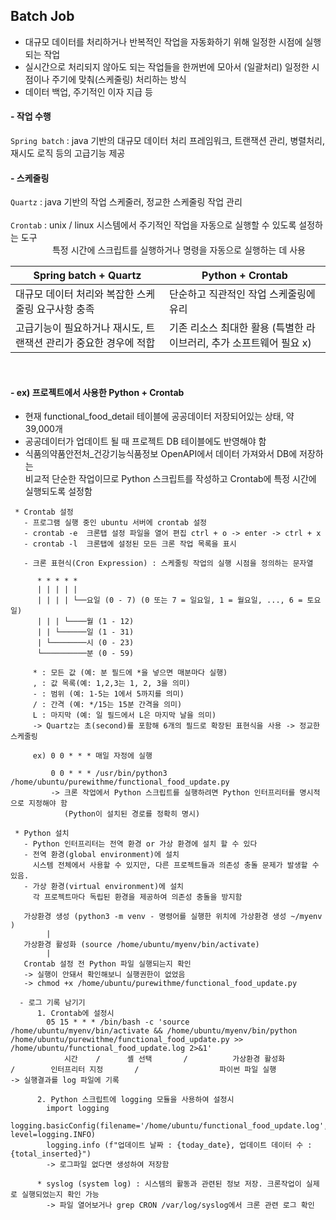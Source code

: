 ## Batch Job

- 대규모 데이터를 처리하거나 반복적인 작업을 자동화하기 위해 일정한 시점에 실행되는 작업
- 실시간으로 처리되지 않아도 되는 작업들을 한꺼번에 모아서 (일괄처리) 일정한 시점이나 주기에 맞춰(스케줄링) 처리하는 방식
- 데이터 백업, 주기적인 이자 지급 등

#### - 작업 수행

`Spring batch` : java 기반의 대규모 데이터 처리 프레임워크, 트랜잭션 관리, 병렬처리, 재시도 로직 등의 고급기능 제공
  
#### - 스케줄링

`Quartz` : java 기반의 작업 스케줄러, 정교한 스케줄링 작업 관리<br/><br/>
`Crontab` : unix / linux 시스템에서 주기적인 작업을 자동으로 실행할 수 있도록 설정하는 도구 <br/> &nbsp;&nbsp;&nbsp;&nbsp;&nbsp;&nbsp;
&nbsp;&nbsp;&nbsp;&nbsp;&nbsp;&nbsp;&nbsp;&nbsp;&nbsp;&nbsp;특정 시간에 스크립트를 실행하거나 명령을 자동으로 실행하는 데 사용

|Spring batch + Quartz|Python + Crontab|
|------|---|
|대규모 데이터 처리와 복잡한 스케줄링 요구사항 충족|단순하고 직관적인 작업 스케줄링에 유리|
|고급기능이 필요하거나 재시도, 트랜잭션 관리가 중요한 경우에 적합|기존 리소스 최대한 활용 (특별한 라이브러리, 추가 소프트웨어 필요 x)|

<br>

#### - ex) 프로젝트에서 사용한 Python + Crontab
- 현재 functional_food_detail 테이블에 공공데이터 저장되어있는 상태, 약 39,000개
- 공공데이터가 업데이트 될 때 프로젝트 DB 테이블에도 반영해야 함
- 식품의약품안전처_건강기능식품정보 OpenAPI에서 데이터 가져와서 DB에 저장하는 <br>
  비교적 단순한 작업이므로 Python 스크립트를 작성하고 Crontab에 특정 시간에 실행되도록 설정함

 ```
  * Crontab 설정
    - 프로그램 실행 중인 ubuntu 서버에 crontab 설정
    - crontab -e  크론탭 설정 파일을 열어 편집 ctrl + o -> enter -> ctrl + x 
    - crontab -l  크론탭에 설정된 모든 크론 작업 목록을 표시

    - 크론 표현식(Cron Expression) : 스케줄링 작업의 실행 시점을 정의하는 문자열

       * * * * *
       | | | | |
       | | | | └──요일 (0 - 7) (0 또는 7 = 일요일, 1 = 월요일, ..., 6 = 토요일) 
       | | | └────월 (1 - 12) 
       | | └──────일 (1 - 31) 
       | └────────시 (0 - 23) 
       └──────────분 (0 - 59)    

      * : 모든 값 (예: 분 필드에 *을 넣으면 매분마다 실행)
      , : 값 목록(예: 1,2,3는 1, 2, 3을 의미)
      - : 범위 (예: 1-5는 1에서 5까지를 의미) 
      / : 간격 (예: */15는 15분 간격을 의미)
      L : 마지막 (예: 일 필드에서 L은 마지막 날을 의미)
      -> Quartz는 초(second)를 포함해 6개의 필드로 확장된 표현식을 사용 -> 정교한 스케줄링        

      ex) 0 0 * * * 매일 자정에 실행  

          0 0 * * * /usr/bin/python3 /home/ubuntu/purewithme/functional_food_update.py
          -> 크론 작업에서 Python 스크립트를 실행하려면 Python 인터프리터를 명시적으로 지정해야 함
             (Python이 설치된 경로를 정확히 명시)
```
```
 * Python 설치
   - Python 인터프리터는 전역 환경 or 가상 환경에 설치 할 수 있다
   - 전역 환경(global environment)에 설치
     시스템 전체에서 사용할 수 있지만, 다른 프로젝트들과 의존성 충돌 문제가 발생할 수 있음.
   - 가상 환경(virtual environment)에 설치
     각 프로젝트마다 독립된 환경을 제공하여 의존성 충돌을 방지함

   가상환경 생성 (python3 -m venv - 명령어를 실행한 위치에 가상환경 생성 ~/myenv )
        |
   가상환경 활성화 (source /home/ubuntu/myenv/bin/activate)
        |
   Crontab 설정 전 Python 파일 실행되는지 확인
   -> 실행이 안돼서 확인해보니 실행권한이 없었음
   -> chmod +x /home/ubuntu/purewithme/functional_food_update.py
```

```
  - 로그 기록 남기기
      1. Crontab에 설정시
        05 15 * * * /bin/bash -c 'source /home/ubuntu/myenv/bin/activate && /home/ubuntu/myenv/bin/python /home/ubuntu/purewithme/functional_food_update.py >> /home/ubuntu/functional_food_update.log 2>&1'
            시간    /      셸 선택       /          가상환경 활성화           /        인터프리터 지정       /                  파이썬 파일 실행                  -> 실행결과를 log 파일에 기록

      2. Python 스크립트에 logging 모듈을 사용하여 설정시
        import logging 
        logging.basicConfig(filename='/home/ubuntu/functional_food_update.log', level=logging.INFO)
        logging.info (f"업데이트 날짜 : {today_date}, 업데이트 데이터 수 : {total_inserted}")
        -> 로그파일 없다면 생성하여 저장함

      * syslog (system log) : 시스템의 활동과 관련된 정보 저장. 크론작업이 실제로 실행되었는지 확인 가능
        -> 파일 열어보거나 grep CRON /var/log/syslog에서 크론 관련 로그 확인 
```


